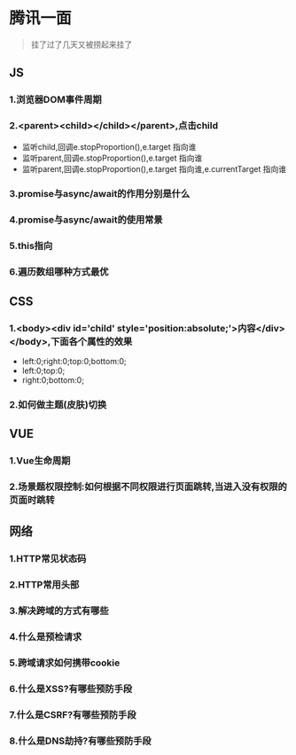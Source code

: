 # 腾讯一面
>挂了过了几天又被捞起来挂了

## JS
### 1.浏览器DOM事件周期
### 2.\<parent>\<child>\</child>\</parent>,点击child
* 监听child,回调e.stopProportion(),e.target 指向谁
* 监听parent,回调e.stopProportion(),e.target 指向谁
* 监听parent,回调e.stopProportion(),e.target 指向谁,e.currentTarget 指向谁
### 3.promise与async/await的作用分别是什么
### 4.promise与async/await的使用常景
### 5.this指向
### 6.遍历数组哪种方式最优

## CSS
### 1.\<body>\<div id='child' style='position:absolute;'>内容\</div>\</body>,下面各个属性的效果
* left:0;right:0;top:0;bottom:0;
* left:0;top:0;
* right:0;bottom:0;
### 2.如何做主题(皮肤)切换

## VUE
### 1.Vue生命周期
### 2.场景题权限控制:如何根据不同权限进行页面跳转,当进入没有权限的页面时跳转

## 网络
### 1.HTTP常见状态码
### 2.HTTP常用头部
### 3.解决跨域的方式有哪些
### 4.什么是预检请求
### 5.跨域请求如何携带cookie
### 6.什么是XSS?有哪些预防手段
### 7.什么是CSRF?有哪些预防手段
### 8.什么是DNS劫持?有哪些预防手段
